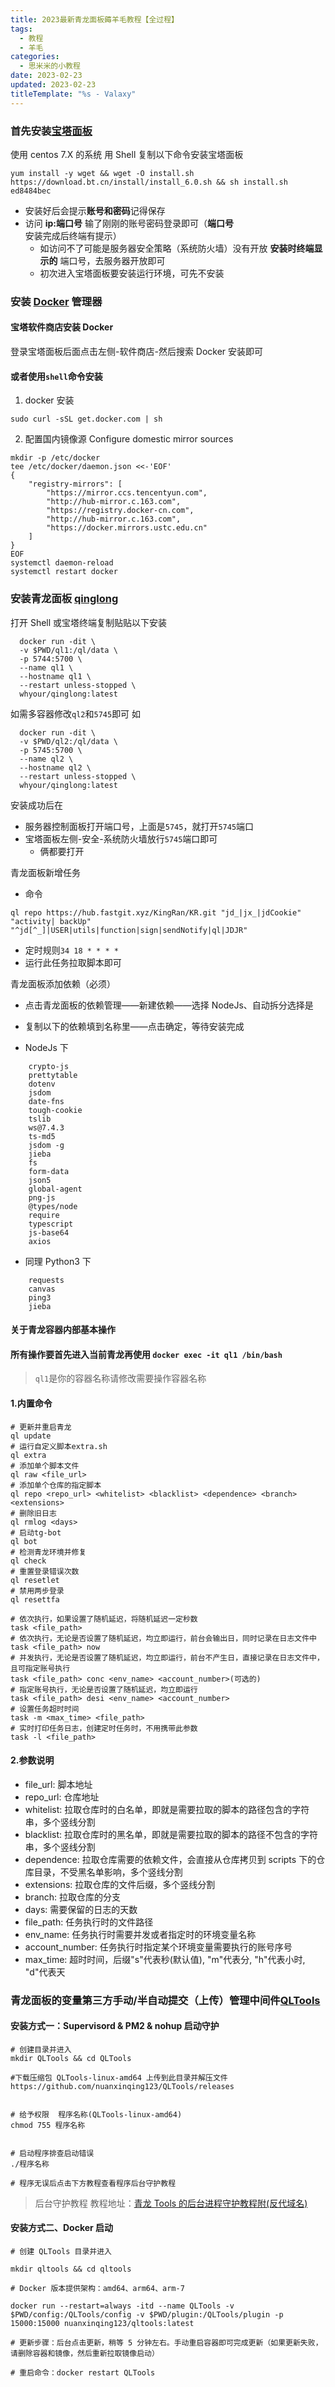 ```yaml
---
title: 2023最新青龙面板薅羊毛教程【全过程】
tags:
  - 教程
  - 羊毛
categories:
  - 思米米的小教程
date: 2023-02-23
updated: 2023-02-23
titleTemplate: "%s - Valaxy"
---
```


### 首先安装[宝塔面板](https://www.bt.cn/new/index.html)

使用 centos 7.X 的系统 用 Shell 复制以下命令安装宝塔面板

```shell
yum install -y wget && wget -O install.sh https://download.bt.cn/install/install_6.0.sh && sh install.sh ed8484bec
```

- 安装好后会提示**账号和密码**记得保存
- 访问 **ip:端口号** 输了刚刚的账号密码登录即可（**端口号**安装完成后终端有提示）
  - 如访问不了可能是服务器安全策略（系统防火墙）没有开放 **安装时终端显示的** 端口号，去服务器开放即可
  - 初次进入宝塔面板要安装运行环境，可先不安装
  <!-- more -->

### 安装 [Docker](https://www.docker.com/) 管理器

#### 宝塔软件商店安装 Docker

登录宝塔面板后面点击左侧-软件商店-然后搜索 Docker 安装即可

#### 或者使用`shell`命令安装

1. docker 安装

```shell
sudo curl -sSL get.docker.com | sh
```

2. 配置国内镜像源 Configure domestic mirror sources

```shell
mkdir -p /etc/docker
tee /etc/docker/daemon.json <<-'EOF'
{
    "registry-mirrors": [
        "https://mirror.ccs.tencentyun.com",
        "http://hub-mirror.c.163.com",
        "https://registry.docker-cn.com",
        "http://hub-mirror.c.163.com",
        "https://docker.mirrors.ustc.edu.cn"
    ]
}
EOF
systemctl daemon-reload
systemctl restart docker
```

### 安装青龙面板 [qinglong](https://github.com/whyour/qinglong)

打开 Shell 或宝塔终端复制贴贴以下安装

```shell
  docker run -dit \
  -v $PWD/ql1:/ql/data \
  -p 5744:5700 \
  --name ql1 \
  --hostname ql1 \
  --restart unless-stopped \
  whyour/qinglong:latest
```

如需多容器修改`ql2`和`5745`即可 如

```shell
  docker run -dit \
  -v $PWD/ql2:/ql/data \
  -p 5745:5700 \
  --name ql2 \
  --hostname ql2 \
  --restart unless-stopped \
  whyour/qinglong:latest

```

安装成功后在

- 服务器控制面板打开端口号，上面是`5745`，就打开`5745`端口
- 宝塔面板左侧-安全-系统防火墙放行`5745`端口即可
  - 俩都要打开

青龙面板新增任务

- 命令

```shell
ql repo https://hub.fastgit.xyz/KingRan/KR.git "jd_|jx_|jdCookie" "activity| backUp" "^jd[^_]|USER|utils|function|sign|sendNotify|ql|JDJR"
```

- 定时规则`34 18 * * * *`
- 运行此任务拉取脚本即可

青龙面板添加依赖（必须）

- 点击青龙面板的依赖管理——新建依赖——选择 NodeJs、自动拆分选择是
- 复制以下的依赖填到名称里——点击确定，等待安装完成

- NodeJs 下

```shell
    crypto-js
    prettytable
    dotenv
    jsdom
    date-fns
    tough-cookie
    tslib
    ws@7.4.3
    ts-md5
    jsdom -g
    jieba
    fs
    form-data
    json5
    global-agent
    png-js
    @types/node
    require
    typescript
    js-base64
    axios
```

- 同理 Python3 下

```shell
    requests
    canvas
    ping3
    jieba
```

#### 关于青龙容器内部基本操作

#### 所有操作要首先进入当前青龙再使用 `docker exec -it ql1 /bin/bash`

> `ql1`是你的容器名称请修改需要操作容器名称

#### 1.内置命令

```shell
# 更新并重启青龙
ql update
# 运行自定义脚本extra.sh
ql extra
# 添加单个脚本文件
ql raw <file_url>
# 添加单个仓库的指定脚本
ql repo <repo_url> <whitelist> <blacklist> <dependence> <branch> <extensions>
# 删除旧日志
ql rmlog <days>
# 启动tg-bot
ql bot
# 检测青龙环境并修复
ql check
# 重置登录错误次数
ql resetlet
# 禁用两步登录
ql resettfa

# 依次执行，如果设置了随机延迟，将随机延迟一定秒数
task <file_path>
# 依次执行，无论是否设置了随机延迟，均立即运行，前台会输出日，同时记录在日志文件中
task <file_path> now
# 并发执行，无论是否设置了随机延迟，均立即运行，前台不产生日，直接记录在日志文件中，且可指定账号执行
task <file_path> conc <env_name> <account_number>(可选的)
# 指定账号执行，无论是否设置了随机延迟，均立即运行
task <file_path> desi <env_name> <account_number>
# 设置任务超时时间
task -m <max_time> <file_path>
# 实时打印任务日志，创建定时任务时，不用携带此参数
task -l <file_path>
```

#### 2.参数说明

- file_url: 脚本地址
- repo_url: 仓库地址
- whitelist: 拉取仓库时的白名单，即就是需要拉取的脚本的路径包含的字符串，多个竖线分割
- blacklist: 拉取仓库时的黑名单，即就是需要拉取的脚本的路径不包含的字符串，多个竖线分割
- dependence: 拉取仓库需要的依赖文件，会直接从仓库拷贝到 scripts 下的仓库目录，不受黑名单影响，多个竖线分割
- extensions: 拉取仓库的文件后缀，多个竖线分割
- branch: 拉取仓库的分支
- days: 需要保留的日志的天数
- file_path: 任务执行时的文件路径
- env_name: 任务执行时需要并发或者指定时的环境变量名称
- account_number: 任务执行时指定某个环境变量需要执行的账号序号
- max_time: 超时时间，后缀"s"代表秒(默认值), "m"代表分, "h"代表小时, "d"代表天

### 青龙面板的变量第三方手动/半自动提交（上传）管理中间件[QLTools](https://github.com/nuanxinqing123/QLTools)

#### 安装方式一：Supervisord & PM2 & nohup 启动守护

```shell
# 创建目录并进入
mkdir QLTools && cd QLTools

#下载压缩包 QLTools-linux-amd64 上传到此目录并解压文件
https://github.com/nuanxinqing123/QLTools/releases


# 给予权限  程序名称(QLTools-linux-amd64)
chmod 755 程序名称


# 启动程序排查启动错误
./程序名称

# 程序无误后点击下方教程查看程序后台守护教程
```

> 后台守护教程
> 教程地址：[青龙 Tools 的后台进程守护教程附(反代域名)](https://6b7.org/460.html)

#### 安装方式二、Docker 启动
```shell
# 创建 QLTools 目录并进入

mkdir qltools && cd qltools

# Docker 版本提供架构：amd64、arm64、arm-7

docker run --restart=always -itd --name QLTools -v $PWD/config:/QLTools/config -v $PWD/plugin:/QLTools/plugin -p 15000:15000 nuanxinqing123/qltools:latest

# 更新步骤：后台点击更新，稍等 5 分钟左右。手动重启容器即可完成更新（如果更新失败，请删除容器和镜像，然后重新拉取镜像启动）

# 重启命令：docker restart QLTools
```